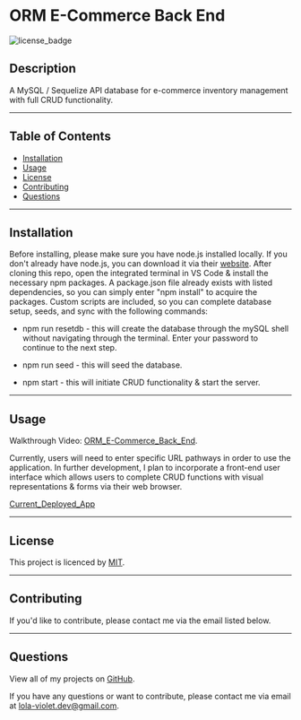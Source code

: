 # ORM E-Commerce Back End
![license_badge](https://img.shields.io/badge/license-MIT-blueviolet)


## Description
A MySQL / Sequelize API database for e-commerce inventory management with full CRUD functionality. 

---

## Table of Contents
* [Installation](#installation)
* [Usage](#usage)
* [License](#license)
* [Contributing](#contributing)
* [Questions](#questions)

---

## Installation 
Before installing, please make sure you have node.js installed locally. If you don't already have node.js, you can download it via their [website](https://nodejs.dev/). After cloning this repo, open the integrated terminal in VS Code & install the necessary npm packages. A package.json file already exists with listed dependencies, so you can simply enter "npm install" to acquire the packages. Custom scripts are included, so you can complete database setup, seeds, and sync with the following commands: 

* npm run resetdb  - this will create the database through the mySQL shell without navigating through the terminal. Enter your password to continue to the next step. 

* npm run seed  - this will seed the database.

* npm start  - this will initiate CRUD functionality & start the server. 

---

## Usage
Walkthrough Video: [ORM_E-Commerce_Back_End](https://drive.google.com/file/d/15Z8C_9THepQ6yNYfs3vfN8_jO-fJirSU/view?usp=sharing). 

Currently, users will need to enter specific URL pathways in order to use the application. In further development, I plan to incorporate a front-end user interface which allows users to complete CRUD functions with visual representations & forms via their web browser. 

[Current_Deployed_App](https://obscure-reaches-16331.herokuapp.com/)

---

## License
This project is licenced by [MIT](https://choosealicense.com/licenses/mit/).

---

## Contributing
If you'd like to contribute, please contact me via the email listed below. 

---

## Questions
View all of my projects on [GitHub](https://github.com/lola-violet).

If you have any questions or want to contribute, please contact me via email at [lola-violet.dev@gmail.com](mailto:lola-violet.dev@gmail.com).
